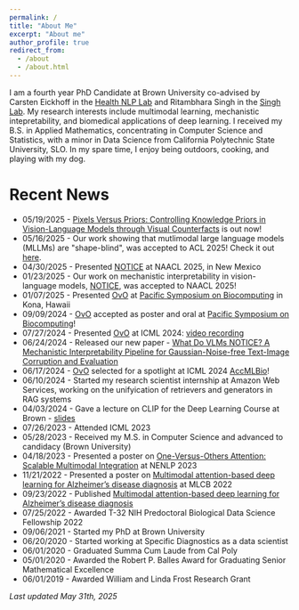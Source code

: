 ```yaml
---
permalink: /
title: "About Me"
excerpt: "About me"
author_profile: true
redirect_from: 
  - /about
  - /about.html
---
```

I am a fourth year PhD Candidate at Brown University co-advised by Carsten Eickhoff in the [Health NLP Lab](https://health-nlp.com/index.html) and Ritambhara Singh in the [Singh Lab](https://rsinghlab.org/). My research interests include multimodal learning, mechanistic intepretability, and biomedical applications of deep learning. I received my B.S. in Applied Mathematics, concentrating in Computer Science and Statistics, with a minor in Data Science from California Polytechnic State University, SLO. In my spare time, I enjoy being outdoors, cooking, and playing with my dog.

Recent News 
======
* 05/19/2025 - [Pixels Versus Priors: Controlling Knowledge Priors in Vision-Language Models through Visual Counterfacts](https://arxiv.org/abs/2505.17127) is out now!
* 05/16/2025 - Our work showing that mutlimodal large language models (MLLMs) are "shape-blind", was accepted to ACL 2025! Check it out [here](https://arxiv.org/abs/2502.15969). 
* 04/30/2025 - Presented [NOTICE](https://aclanthology.org/2025.naacl-long.571/) at NAACL 2025, in New Mexico
* 01/23/2025 - Our work on mechanistic interpretability in vision-language models, [NOTICE](https://aclanthology.org/2025.naacl-long.571/), was accepted to NAACL 2025! 
* 01/07/2025 - Presented [OvO](https://psb.stanford.edu/psb-online/proceedings/psb25/golovanevsky.pdf) at [Pacific Symposium on Biocomputing](https://psb.stanford.edu/callfor/papers/) in Kona, Hawaii
* 09/09/2024 - [OvO](https://arxiv.org/abs/2307.05435) accepted as poster and oral at [Pacific Symposium on Biocomputing](https://psb.stanford.edu/callfor/papers/)!
* 07/27/2024 - Presented [OvO](https://arxiv.org/abs/2307.05435) at ICML 2024: [video recording](https://icml.cc/virtual/2024/38284)
* 06/24/2024 - Released our new paper - [What Do VLMs NOTICE? A Mechanistic Interpretability Pipeline for Gaussian-Noise-free Text-Image Corruption and Evaluation](https://arxiv.org/abs/2406.16320)
* 06/17/2024 - [OvO](https://arxiv.org/abs/2307.05435) selected for a spotlight at ICML 2024 [AccMLBio](https://accml.bio/index.html#acceptedpapers)!
* 06/10/2024 - Started my research scientist internship at Amazon Web Services, working on the unifyication of retrievers and generators in RAG systems 
* 04/03/2024 - Gave a lecture on CLIP for the Deep Learning Course at Brown - [slides](https://brown-deep-learning.github.io/dl-website-s24/slides/lecture26.pdf)
* 07/26/2023 - Attended ICML 2023
* 05/28/2023 - Received my M.S. in Computer Science and advanced to candidacy (Brown University)
* 04/18/2023 - Presented a poster on [One-Versus-Others Attention: Scalable Multimodal Integration](https://arxiv.org/abs/2307.05435) at NENLP 2023
* 11/21/2022 - Presented a poster on [Multimodal attention-based deep learning for Alzheimer’s disease diagnosis](https://academic.oup.com/jamia/article/29/12/2014/6712292) at MLCB 2022
* 09/23/2022 - Published [Multimodal attention-based deep learning for Alzheimer’s disease diagnosis](https://academic.oup.com/jamia/article/29/12/2014/6712292)
* 07/25/2022 - Awarded T-32 NIH Predoctoral Biological Data Science Fellowship 2022
* 09/06/2021 - Started my PhD at Brown University
* 06/20/2020 - Started working at Specific Diagnostics as a data scientist
* 06/01/2020 - Graduated Summa Cum Laude from Cal Poly
* 05/01/2020 - Awarded the Robert P. Balles Award for Graduating Senior Mathematical Excellence
* 06/01/2019 - Awarded William and Linda Frost Research Grant  

*Last updated May 31th, 2025*